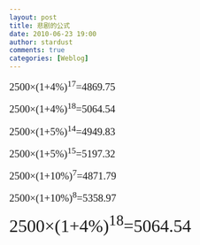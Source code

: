 ```yaml
---
layout: post
title: 悲剧的公式
date: 2010-06-23 19:00
author: stardust
comments: true
categories: [Weblog]
---
```

<div class="WordSection1">
<p class="MsoNormal"><span style="font-family: Calibri; font-size: large;"><span lang="EN-US" style="font-size: 14pt;">2500×(1+4%)<sup>17</sup>=4869.75</span></span></p>
<p class="MsoNormal"><span style="font-family: Calibri; font-size: large;"><span lang="EN-US" style="font-size: 14pt;">2500×(1+4%)<sup>18</sup>=5064.54</span></span></p>
<p class="MsoNormal"><span style="font-family: Calibri; font-size: large;"><span lang="EN-US" style="font-size: 14pt;"> </span></span></p>
<p class="MsoNormal"><span style="font-family: Calibri; font-size: large;"><span lang="EN-US" style="font-size: 14pt;">2500×(1+5%)<sup>14</sup>=4949.83</span></span></p>
<p class="MsoNormal"><span style="font-family: Calibri; font-size: large;"><span lang="EN-US" style="font-size: 14pt;">2500×(1+5%)<sup>15</sup>=5197.32</span></span></p>
<p class="MsoNormal"><span style="font-family: Calibri; font-size: large;"><span lang="EN-US" style="font-size: 14pt;"> </span></span></p>
<p class="MsoNormal"><span style="font-family: Calibri; font-size: large;"><span lang="EN-US" style="font-size: 14pt;">2500×(1+10%)<sup>7</sup>=4871.79</span></span></p>
<p class="MsoNormal"><span style="font-family: Calibri; font-size: large;"><span lang="EN-US" style="font-size: 14pt;">2500×(1+10%)<sup>8</sup>=5358.97</span></span></p>
<p class="MsoNormal"><font size="6" face="Calibri"><span lang="EN-US" style='font-size:24pt;'>2500×(1+4%)<sup>18</sup>=5064.54</span></font><font size="4" color="#0070c0" face="Arial Narrow"><span lang="EN-US" style='font-size:14pt;font-family:"Arial Narrow",sans-serif;color:#0070C0;'></span></font></p>
</div>

